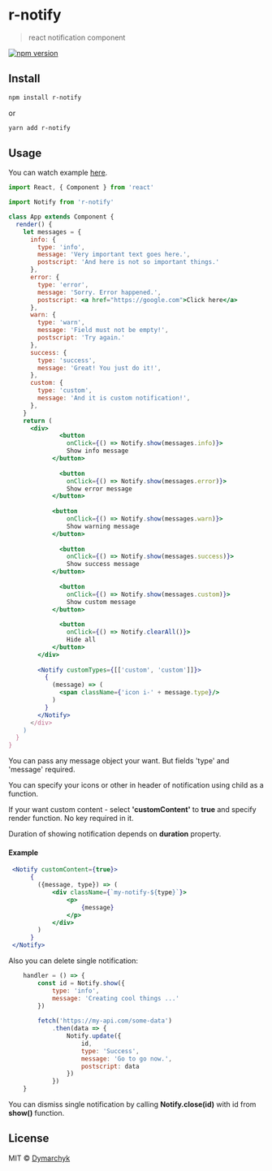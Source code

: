 # r-notify

> react notification component

[![npm version](https://badge.fury.io/js/r-notify.svg)](https://badge.fury.io/js/r-notify)
## Install

```bash
npm install r-notify
```
or
```bash
yarn add r-notify
```
## Usage
You can watch example [here](https://dymarchyk.github.io/notify).
```jsx
import React, { Component } from 'react'

import Notify from 'r-notify'

class App extends Component {
  render() {
    let messages = {
      info: {
        type: 'info',
        message: 'Very important text goes here.',
        postscript: 'And here is not so important things.'
      },
      error: {
        type: 'error',
        message: 'Sorry. Error happened.',
        postscript: <a href="https://google.com">Click here</a>
      },
      warn: {
        type: 'warn',
        message: 'Field must not be empty!',
        postscript: 'Try again.'
      },
      success: {
        type: 'success',
        message: 'Great! You just do it!',
      },
      custom: {
        type: 'custom',
        message: 'And it is custom notification!',
      },
    }
    return (
      <div>
              <button 
                onClick={() => Notify.show(messages.info)}>
                Show info message
            </button>
          
              <button 
                onClick={() => Notify.show(messages.error)}>
                Show error message
            </button>
          
            <button 
                onClick={() => Notify.show(messages.warn)}>
                Show warning message
            </button>
          
              <button 
                onClick={() => Notify.show(messages.success)}>
                Show success message
            </button>
          
              <button 
                onClick={() => Notify.show(messages.custom)}>
                Show custom message
            </button>
          
              <button 
                onClick={() => Notify.clearAll()}>
                Hide all
            </button>
        </div>
        
        <Notify customTypes={[['custom', 'custom']]}>
          {
            (message) => (
              <span className={'icon i-' + message.type}/>
            )
          }
        </Notify>
      </div>
    )
  }
}
```
You can pass any message object your want. But fields 'type' and 'message' required.

You can specify your icons or other in header of notification using child as a function.

If your want custom content - select **'customContent'** to **true** and specify render function. No key required in it.

Duration of showing notification depends on **duration** property.
#### Example
```jsx 
 <Notify customContent={true}>
      {
        ({message, type}) => (
            <div className={`my-notify-${type}`}>
                <p>
                    {message}
                </p>
            </div>
        )
      }
 </Notify>
```

Also you can delete single notification:
```jsx 
    handler = () => {
        const id = Notify.show({
            type: 'info',
            message: 'Creating cool things ...'
        })
        
        fetch('https://my-api.com/some-data')
            .then(data => {
                Notify.update({
                    id,
                    type: 'Success',
                    message: 'Go to go now.',
                    postscript: data
                })
            })
    }
```
You can dismiss single notification by calling **Notify.close(id)** with id from **show()** function.
## License

MIT © [Dymarchyk](https://github.com/Dymarchyk)
